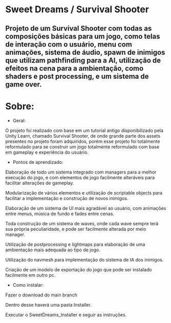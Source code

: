 # Sweet Dreams / Survival Shooter

## Projeto de um Survival Shooter com todas as composições básicas para um jogo, como telas de interação com o usuário, menu com animações, sistema de áudio, spawn de inimigos que utilizam pathfinding para a AI, utilização de efeitos na cena para a ambientação, como shaders e post processing, e um sistema de game over.

Sobre:
==========================
- Geral:

O projeto foi realizado com base em um tutorial antigo disponibilizado pela Unity Learn, chamado Survival Shooter, de onde grande parte dos assets presentes no projeto foram adquiridos, porém esse projeto foi totalmente reformulado para se construir um jogo totalmente reformulado com base em gameplay e experiência do usuário.

- Pontos de aprendizado:

Elaboração de todo um sistema integrado com managers para a melhor execução do jogo, e com elementos de jogo facilmente alteráveis para facilitar alterações de gameplay.

Modularização de vários elementos e utilização de scriptable objects para facilitar a implementação e construção de novos inimigos.

Elaboração de um sistema de UI mais agradável ao usuário, com animações entre menus, música de fundo e fades entre cenas.

Toda construção de um sistema de waves, onde cada wave sempre terá sua própria peculiaridade, e pode ser facilmente alterada por meio manager.

Utilização de postprocessing e lightmaps para elaboração de uma ambientação mais adequada ao tipo de jogo.

Utilização do navmesh para implementação do sistema de IA dos inimigos.

Criação de um modelo de exportação do jogo que pode ser instalado facilmente em outro pc.

- Como instalar:

Fazer o download do main branch

Dentro desse haverá uma pasta Installer.

Executar o SweetDreams_Installer e seguir as instruções.
